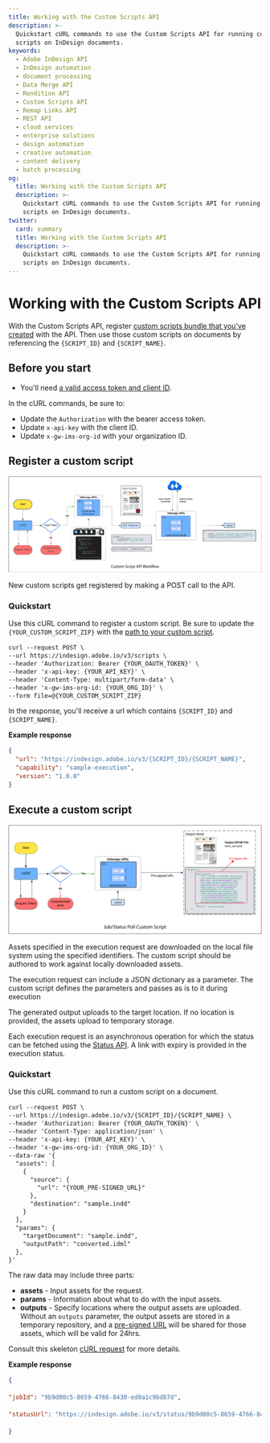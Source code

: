 ```yaml
---
title: Working with the Custom Scripts API
description: >-
  Quickstart cURL commands to use the Custom Scripts API for running custom
  scripts on InDesign documents.
keywords:
  - Adobe InDesign API
  - InDesign automation
  - document processing
  - Data Merge API
  - Rendition API
  - Custom Scripts API
  - Remap Links API
  - REST API
  - cloud services
  - enterprise solutions
  - design automation
  - creative automation
  - content delivery
  - batch processing
og:
  title: Working with the Custom Scripts API
  description: >-
    Quickstart cURL commands to use the Custom Scripts API for running custom
    scripts on InDesign documents.
twitter:
  card: summary
  title: Working with the Custom Scripts API
  description: >-
    Quickstart cURL commands to use the Custom Scripts API for running custom
    scripts on InDesign documents.
---
```


# Working with the Custom Scripts API

With the Custom Scripts API, register [custom scripts bundle that you've created][1] with the API.
Then use those custom scripts on documents by referencing the `{SCRIPT_ID}` and `{SCRIPT_NAME}`.

## Before you start

- You'll need [a valid access token and client ID][2].

In the cURL commands, be sure to:

-  Update the `Authorization` with the bearer access token.
-  Update `x-api-key` with the client ID.
-  Update `x-gw-ims-org-id` with your organization ID.
  
## Register a custom script

![](./custom-script-workflow.png)

New custom scripts get registered by making a POST call to the API.

### Quickstart

Use this cURL command to register a custom script.
Be sure to update the `{YOUR_CUSTOM_SCRIPT_ZIP}` with the [path to your custom script][3].

```curl
curl --request POST \
--url https://indesign.adobe.io/v3/scripts \
--header 'Authorization: Bearer {YOUR_OAUTH_TOKEN}' \
--header 'x-api-key: {YOUR_API_KEY}' \
--header 'Content-Type: multipart/form-data' \
--header 'x-gw-ims-org-id: {YOUR_ORG_ID}' \
--form file=@{YOUR_CUSTOM_SCRIPT_ZIP}
```

In the response, you'll receive a url which contains `{SCRIPT_ID}` and `{SCRIPT_NAME}`.

**Example response**

```json
{
  "url": "https://indesign.adobe.io/v3/{SCRIPT_ID}/{SCRIPT_NAME}",
  "capability": "sample-execution",
  "version": "1.0.0"
}
```

## Execute a custom script

![](./status-poll-script.png)

Assets specified in the execution request are downloaded on the
local file system using the specified identifiers. The custom script
should be authored to work against locally downloaded assets.

The execution request can include a JSON dictionary as a parameter.
The custom script defines the parameters and passes as is
to it during execution

The generated output uploads to the target location. If no location is provided,
the assets upload to temporary storage.

Each execution request is an asynchronous operation for which the status can be
fetched using the [Status API][4]. A link with expiry is provided in the execution status.

### Quickstart

Use this cURL command to run a custom script on a document.

```curl
curl --request POST \
--url https://indesign.adobe.io/v3/{SCRIPT_ID}/{SCRIPT_NAME} \
--header 'Authorization: Bearer {YOUR_OAUTH_TOKEN}' \
--header 'Content-Type: application/json' \
--header 'x-api-key: {YOUR_API_KEY}' \
--header 'x-gw-ims-org-id: {YOUR_ORG_ID}' \
--data-raw '{
  "assets": [
    {
      "source": {
        "url": "{YOUR_PRE-SIGNED_URL}"
      },
      "destination": "sample.indd"
    }
  ],
  "params": {
    "targetDocument": "sample.indd",
    "outputPath": "converted.idml"
  },
}'
```

The raw data may include three
parts:

- **assets** - Input assets for the request.
- **params** - Information about what to do with the input assets.
- **outputs** - Specify locations where the output assets are uploaded. Without an `outputs` parameter, the output assets are stored in a temporary
repository, and a [pre-signed URL][5] will be shared for those assets, which will be valid for 24hrs.

Consult this skeleton [cURL request][6] for more details.

**Example response**

```json
{ 

"jobId": "9b9d00c5-8659-4766-8430-ed0a1c9bd87d", 

"statusUrl": "https://indesign.adobe.io/v3/status/9b9d00c5-8659-4766-8430-ed0a1c9bd87d" 

} 
```

[1]: ../writing-scripts-for-custom-scripts-api/
[2]: ../../getting_started/index.md#Access-tokens
[3]: ../writing-scripts-for-custom-scripts-api/
[4]: ../../api/
[5]: ../../getting_started/concepts/index.md#Pre-signed-URLs
[6]: https://developer.adobe.com/commerce/webapi/get-started/gs-curl/
